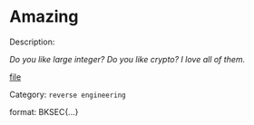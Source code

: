 # Amazing

Description: 

*Do you like large integer? Do you like crypto? I love all of them.*

[file](files/chall)

Category: `reverse engineering`

format: BKSEC{...}

